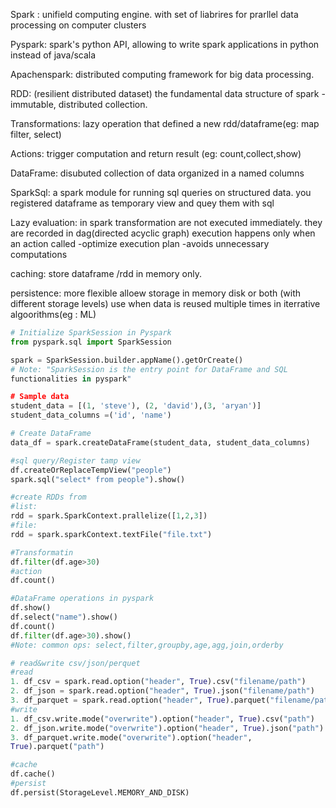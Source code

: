 Spark : unifield computing engine. with set of liabrires for prarllel data 
processing on computer clusters

Pyspark: spark's python API, allowing to write spark applications in 
python instead of java/scala

Apachenspark: distributed computing framework for big data processing.

RDD: (resilient distributed dataset) the fundamental data structure of 
spark -immutable, distributed collection.

Transformations: lazy operation that defined a new rdd/dataframe(eg:  map 
filter, select)

Actions: trigger computation and return result (eg: count,collect,show)

DataFrame: disubuted collection of data organized in a named columns

SparkSql: a spark module for running sql queries on structured data. you 
registered dataframe as temporary view and quey them with sql

Lazy evaluation: in spark transformation are not executed immediately. 
they are recorded in dag(directed acyclic graph) execution happens only 
when an action called
-optimize execution plan
-avoids unnecessary computations

caching: store dataframe /rdd in memory only.

persistence: more flexible alloew storage in memory disk or both (with 
different storage levels) use when data is reused multiple times in 
iterrative algoorithms(eg : ML)


```python
# Initialize SparkSession in Pyspark
from pyspark.sql import SparkSession

spark = SparkSession.builder.appName().getOrCreate()
# Note: "SparkSession is the entry point for DataFrame and SQL 
functionalities in pyspark"

# Sample data
student_data = [(1, 'steve'), (2, 'david'),(3, 'aryan')]
student_data_columns =('id', 'name')

# Create DataFrame
data_df = spark.createDataFrame(student_data, student_data_columns)

#sql query/Register tamp view
df.createOrReplaceTempView("people")
spark.sql("select* from people").show()

#create RDDs from 
#list: 
rdd = spark.SparkContext.prallelize([1,2,3])
#file: 
rdd = spark.sparkContext.textFile("file.txt")

#Transformatin
df.filter(df.age>30)
#action
df.count()

#DataFrame operations in pyspark
df.show()
df.select("name").show()
df.count()
df.filter(df.age>30).show()
#Note: common ops: select,filter,groupby,age,agg,join,orderby

# read&write csv/json/perquet
#read
1. df_csv = spark.read.option("header", True).csv("filename/path")
2. df_json = spark.read.option("header", True).json("filename/path")
3. df_parquet = spark.read.option("header", True).parquet("filename/path")
#write
1. df_csv.write.mode("overwrite").option("header", True).csv("path")
2. df_json.write.mode("overwrite").option("header", True).json("path")
3. df_parquet.write.mode("overwrite").option("header", 
True).parquet("path")

#cache
df.cache()
#persist
df.persist(StorageLevel.MEMORY_AND_DISK)


